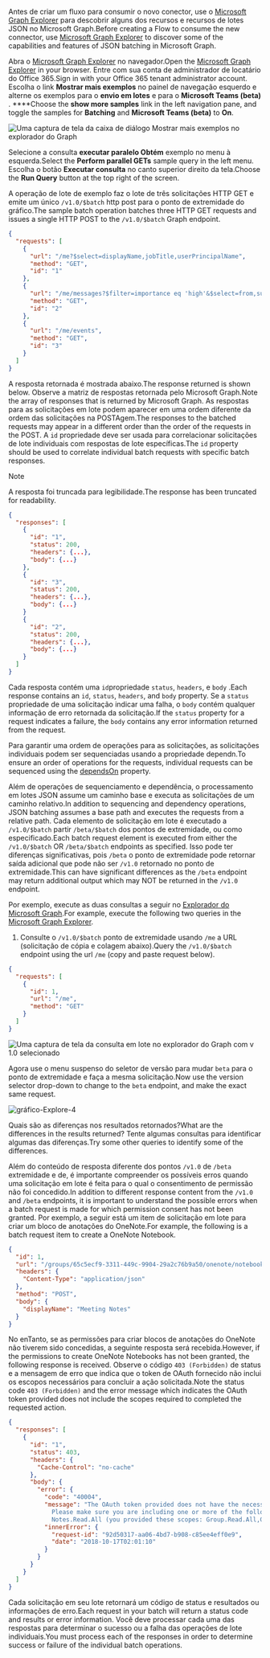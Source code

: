 <!-- markdownlint-disable MD002 MD041 -->

<span data-ttu-id="6395c-101">Antes de criar um fluxo para consumir o novo conector, use o [Microsoft Graph Explorer](https://developer.microsoft.com/graph/graph-explorer) para descobrir alguns dos recursos e recursos de lotes JSON no Microsoft Graph.</span><span class="sxs-lookup"><span data-stu-id="6395c-101">Before creating a Flow to consume the new connector, use [Microsoft Graph Explorer](https://developer.microsoft.com/graph/graph-explorer) to discover some of the capabilities and features of JSON batching in Microsoft Graph.</span></span>

<span data-ttu-id="6395c-102">Abra o [Microsoft Graph Explorer](https://developer.microsoft.com/graph/graph-explorer) no navegador.</span><span class="sxs-lookup"><span data-stu-id="6395c-102">Open the [Microsoft Graph Explorer](https://developer.microsoft.com/graph/graph-explorer) in your browser.</span></span> <span data-ttu-id="6395c-103">Entre com sua conta de administrador de locatário do Office 365.</span><span class="sxs-lookup"><span data-stu-id="6395c-103">Sign in with your Office 365 tenant administrator account.</span></span> <span data-ttu-id="6395c-104">Escolha o link **Mostrar mais exemplos** no painel de navegação esquerdo e alterne os exemplos para o **envio em lotes** e para o **Microsoft Teams (beta)** . \*\*\*\*</span><span class="sxs-lookup"><span data-stu-id="6395c-104">Choose the **show more samples** link in the left navigation pane, and toggle the samples for **Batching** and **Microsoft Teams (beta)** to **On**.</span></span>

![Uma captura de tela da caixa de diálogo Mostrar mais exemplos no explorador do Graph](./images/graph-explore1.png)

<span data-ttu-id="6395c-106">Selecione a consulta **executar paralelo Obtém** exemplo no menu à esquerda.</span><span class="sxs-lookup"><span data-stu-id="6395c-106">Select the **Perform parallel GETs** sample query in the left menu.</span></span> <span data-ttu-id="6395c-107">Escolha o botão **Executar consulta** no canto superior direito da tela.</span><span class="sxs-lookup"><span data-stu-id="6395c-107">Choose the **Run Query** button at the top right of the screen.</span></span>

<span data-ttu-id="6395c-108">A operação de lote de exemplo faz o lote de três solicitações HTTP GET e emite um único `/v1.0/$batch` http post para o ponto de extremidade do gráfico.</span><span class="sxs-lookup"><span data-stu-id="6395c-108">The sample batch operation batches three HTTP GET requests and issues a single HTTP POST to the `/v1.0/$batch` Graph endpoint.</span></span>

```json
{
  "requests": [
    {
      "url": "/me?$select=displayName,jobTitle,userPrincipalName",
      "method": "GET",
      "id": "1"
    },
    {
      "url": "/me/messages?$filter=importance eq 'high'&$select=from,subject,receivedDateTime,bodyPreview",
      "method": "GET",
      "id": "2"
    },
    {
      "url": "/me/events",
      "method": "GET",
      "id": "3"
    }
  ]
}
```

<span data-ttu-id="6395c-109">A resposta retornada é mostrada abaixo.</span><span class="sxs-lookup"><span data-stu-id="6395c-109">The response returned is shown below.</span></span> <span data-ttu-id="6395c-110">Observe a matriz de respostas retornada pelo Microsoft Graph.</span><span class="sxs-lookup"><span data-stu-id="6395c-110">Note the array of responses that is returned by Microsoft Graph.</span></span> <span data-ttu-id="6395c-111">As respostas para as solicitações em lote podem aparecer em uma ordem diferente da ordem das solicitações na POSTAgem.</span><span class="sxs-lookup"><span data-stu-id="6395c-111">The responses to the batched requests may appear in a different order than the order of the requests in the POST.</span></span> <span data-ttu-id="6395c-112">A `id` propriedade deve ser usada para correlacionar solicitações de lote individuais com respostas de lote específicas.</span><span class="sxs-lookup"><span data-stu-id="6395c-112">The `id` property should be used to correlate individual batch requests with specific batch responses.</span></span>

> [!NOTE]
> <span data-ttu-id="6395c-113">A resposta foi truncada para legibilidade.</span><span class="sxs-lookup"><span data-stu-id="6395c-113">The response has been truncated for readability.</span></span>

```json
{
  "responses": [
    {
      "id": "1",
      "status": 200,
      "headers": {...},
      "body": {...}
    },
    {
      "id": "3",
      "status": 200,
      "headers": {...},
      "body": {...}
    }
    {
      "id": "2",
      "status": 200,
      "headers": {...},
      "body": {...}
    }
  ]
}
```

<span data-ttu-id="6395c-114">Cada resposta contém uma `id`propriedade `status`, `headers`, e `body` .</span><span class="sxs-lookup"><span data-stu-id="6395c-114">Each response contains an `id`, `status`, `headers`, and `body` property.</span></span> <span data-ttu-id="6395c-115">Se a `status` propriedade de uma solicitação indicar uma falha, o `body` contém qualquer informação de erro retornada da solicitação.</span><span class="sxs-lookup"><span data-stu-id="6395c-115">If the `status` property for a request indicates a failure, the `body` contains any error information returned from the request.</span></span>

<span data-ttu-id="6395c-116">Para garantir uma ordem de operações para as solicitações, as solicitações individuais podem ser sequenciadas usando [](https://docs.microsoft.com/graph/json-batching#sequencing-requests-with-the-dependson-property) a propriedade dependn.</span><span class="sxs-lookup"><span data-stu-id="6395c-116">To ensure an order of operations for the requests, individual requests can be sequenced using the [dependsOn](https://docs.microsoft.com/graph/json-batching#sequencing-requests-with-the-dependson-property) property.</span></span>

<span data-ttu-id="6395c-117">Além de operações de sequenciamento e dependência, o processamento em lotes JSON assume um caminho base e executa as solicitações de um caminho relativo.</span><span class="sxs-lookup"><span data-stu-id="6395c-117">In addition to sequencing and dependency operations, JSON batching assumes a base path and executes the requests from a relative path.</span></span> <span data-ttu-id="6395c-118">Cada elemento de solicitação em lote é executado a `/v1.0/$batch` partir `/beta/$batch` dos pontos de extremidade, ou como especificado.</span><span class="sxs-lookup"><span data-stu-id="6395c-118">Each batch request element is executed from either the `/v1.0/$batch` OR `/beta/$batch` endpoints as specified.</span></span> <span data-ttu-id="6395c-119">Isso pode ter diferenças significativas, pois `/beta` o ponto de extremidade pode retornar saída adicional que pode não ser `/v1.0` retornado no ponto de extremidade.</span><span class="sxs-lookup"><span data-stu-id="6395c-119">This can have significant differences as the `/beta` endpoint may return additional output which may NOT be returned in the `/v1.0` endpoint.</span></span>

<span data-ttu-id="6395c-120">Por exemplo, execute as duas consultas a seguir no [Explorador do Microsoft Graph](https://developer.microsoft.com/graph/graph-explorer).</span><span class="sxs-lookup"><span data-stu-id="6395c-120">For example, execute the following two queries in the [Microsoft Graph Explorer](https://developer.microsoft.com/graph/graph-explorer).</span></span>

1. <span data-ttu-id="6395c-121">Consulte o `/v1.0/$batch` ponto de extremidade usando `/me` a URL (solicitação de cópia e colagem abaixo).</span><span class="sxs-lookup"><span data-stu-id="6395c-121">Query the `/v1.0/$batch` endpoint using the url `/me` (copy and paste request below).</span></span>

```json
{
  "requests": [
    {
      "id": 1,
      "url": "/me",
      "method": "GET"
    }
  ]
}
```

![Uma captura de tela da consulta em lote no explorador do Graph com v 1.0 selecionado](./images/graph-explore3.png)

<span data-ttu-id="6395c-123">Agora use o menu suspenso do seletor de versão para mudar `beta` para o ponto de extremidade e faça a mesma solicitação.</span><span class="sxs-lookup"><span data-stu-id="6395c-123">Now use the version selector drop-down to change to the `beta` endpoint, and make the exact same request.</span></span>

![gráfico-Explore-4](./images/graph-explore4.png)

<span data-ttu-id="6395c-125">Quais são as diferenças nos resultados retornados?</span><span class="sxs-lookup"><span data-stu-id="6395c-125">What are the differences in the results returned?</span></span> <span data-ttu-id="6395c-126">Tente algumas consultas para identificar algumas das diferenças.</span><span class="sxs-lookup"><span data-stu-id="6395c-126">Try some other queries to identify some of the differences.</span></span>

<span data-ttu-id="6395c-127">Além do conteúdo de resposta diferente dos pontos `/v1.0` de `/beta` extremidade e de, é importante compreender os possíveis erros quando uma solicitação em lote é feita para o qual o consentimento de permissão não foi concedido.</span><span class="sxs-lookup"><span data-stu-id="6395c-127">In addition to different response content from the `/v1.0` and `/beta` endpoints, it is important to understand the possible errors when a batch request is made for which permission consent has not been granted.</span></span> <span data-ttu-id="6395c-128">Por exemplo, a seguir está um item de solicitação em lote para criar um bloco de anotações do OneNote.</span><span class="sxs-lookup"><span data-stu-id="6395c-128">For example, the following is a batch request item to create a OneNote Notebook.</span></span>

```json
{
  "id": 1,
  "url": "/groups/65c5ecf9-3311-449c-9904-29a2c76b9a50/onenote/notebooks",
  "headers": {
    "Content-Type": "application/json"
  },
  "method": "POST",
  "body": {
    "displayName": "Meeting Notes"
  }
}
```

<span data-ttu-id="6395c-129">No enTanto, se as permissões para criar blocos de anotações do OneNote não tiverem sido concedidas, a seguinte resposta será recebida.</span><span class="sxs-lookup"><span data-stu-id="6395c-129">However, if the permissions to create OneNote Notebooks has not been granted, the following response is received.</span></span> <span data-ttu-id="6395c-130">Observe o código `403 (Forbidden)` de status e a mensagem de erro que indica que o token de OAuth fornecido não inclui os escopos necessários para concluir a ação solicitada.</span><span class="sxs-lookup"><span data-stu-id="6395c-130">Note the status code `403 (Forbidden)` and the error message which indicates the OAuth token provided does not include the scopes required to completed the requested action.</span></span>

```json
{
  "responses": [
    {
      "id": "1",
      "status": 403,
      "headers": {
        "Cache-Control": "no-cache"
      },
      "body": {
        "error": {
          "code": "40004",
          "message": "The OAuth token provided does not have the necessary scopes to complete the request.
            Please make sure you are including one or more of the following scopes: Notes.ReadWrite.All,
            Notes.Read.All (you provided these scopes: Group.Read.All,Group.ReadWrite.All,User.Read,User.Read.All)",
          "innerError": {
            "request-id": "92d50317-aa06-4bd7-b908-c85ee4eff0e9",
            "date": "2018-10-17T02:01:10"
          }
        }
      }
    }
  ]
}
```

<span data-ttu-id="6395c-131">Cada solicitação em seu lote retornará um código de status e resultados ou informações de erro.</span><span class="sxs-lookup"><span data-stu-id="6395c-131">Each request in your batch will return a status code and results or error information.</span></span> <span data-ttu-id="6395c-132">Você deve processar cada uma das respostas para determinar o sucesso ou a falha das operações de lote individuais.</span><span class="sxs-lookup"><span data-stu-id="6395c-132">You must process each of the responses in order to determine success or failure of the individual batch operations.</span></span>